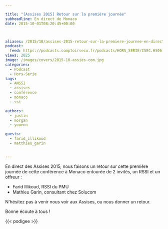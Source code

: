 ```yaml
---

title: "[Assises 2015] Retour sur la première journée"
subheadline: En direct de Monaco
date: 2015-10-01T08:20:45+00:00



aliases: /2015/10/assises-2015-retour-sur-la-premiere-journee-en-direct-de-monaco/
podcast:
  feed: https://podcasts.comptoirsecu.fr/podcasts/HORS_SERIE/CSEC.HS06.2015-10-01.ASSISES_JOUR1.mp3
views: 2025
image: /images/covers/2015-10-assies-com.jpg
categories:
  - Podcast
  - Hors-Serie
tags:
  - ANSSI
  - assises
  - conférence
  - monaco
  - ssi

authors:
  - justin
  - morgan
  - youenn

guests:
  - farid_illikoud
  - matthieu_garin


---
```


En direct des Assises 2015, nous faisons un retour sur cette première journée de cette conférence à Monaco entourée de 2 invités, un RSSI et un offreur :

  * Farid Illikoud, RSSI du PMU
  * Mathieu Garin, consultant chez Solucom

N'hésitez pas à venir nous voir aux Assises, ou nous donner un retour.

Bonne écoute à tous !

{{< podigee >}}
